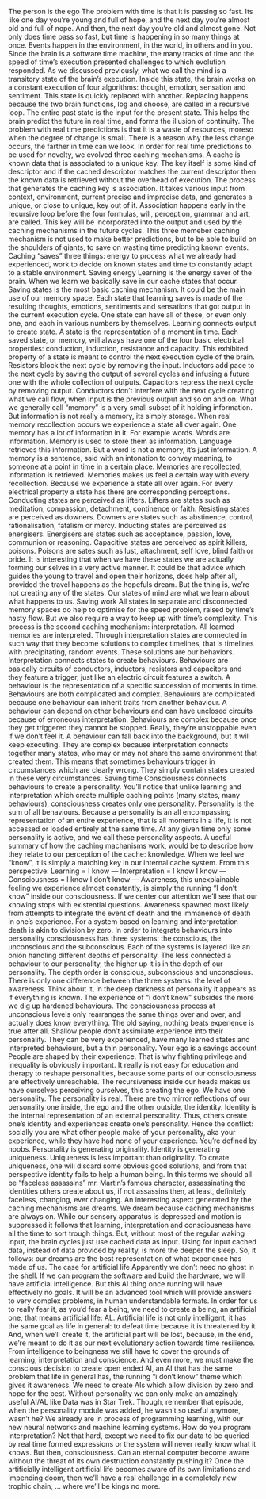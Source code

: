 The person is the ego
The problem with time is that it is passing so fast. Its like one day you’re young and full of hope, and the next day you’re almost old and full of nope. And then, the next day you’re old and almost gone. Not only does time pass so fast, but time is happening in so many things at once. Events happen in the environment, in the world, in others and in you. Since the brain is a software time machine, the many tracks of time and the speed of time’s execution presented challenges to which evolution responded.
As we discussed previously, what we call the mind is a transitory state of the brain’s execution. Inside this state, the brain works on a constant execution of four algorithms: thought, emotion, sensation and sentiment. This state is quickly replaced with another. Replacing happens because the two brain functions, log and choose, are called in a recursive loop. The entire past state is the input for the present state. This helps the brain predict the future in real time, and forms the illusion of continuity.
The problem with real time predictions is that it is a waste of resources, moreso when the degree of change is small. There is a reason why the less change occurs, the farther in time can we look. In order for real time predictions to be used for novelty, we evolved three caching mechanisms.
A cache is known data that is associated to a unique key. The key itself is some kind of descriptor and if the cached descriptor matches the current descriptor then the known data is retrieved without the overhead of execution.
The process that generates the caching key is association.
It takes various input from context, environment, current precise and imprecise data, and generates a unique, or close to unique, key out of it. Association happens early in the recursive loop before the four formulas, will, perception, grammar and art, are called. This key will be incorporated into the output and used by the caching mechanisms in the future cycles.
This three memeber caching mechanism is not used to make better predictions, but to be able to build on the shoulders of giants, to save on wasting time predicting known events. Caching “saves” three things: energy to process what we already had experienced, work to decide on known states and time to constantly adapt to a stable environment.
Saving energy
Learning is the energy saver of the brain. When we learn we basically save in our cache states that occur. Saving states is the most basic caching mechanism. It could be the main use of our memory space.
Each state that learning saves is made of the resulting thoughts, emotions, sentiments and sensations that got output in the current execution cycle. One state can have all of these, or even only one, and each in various numbers by themselves.
Learning connects output to create state.
A state is the representation of a moment in time. Each saved state, or memory, will always have one of the four basic electrical properties: conduction, induction, resistance and capacity. This exhibited property of a state is meant to control the next execution cycle of the brain.
Resistors block the next cycle by removing the input.
Inductors add pace to the next cycle by saving the output of several cycles and infusing a future one with the whole collection of outputs.
Capacitors repress the next cycle by removing output.
Conductors don’t interfere with the next cycle creating what we call flow, when input is the previous output and so on and on.
What we generally call “memory” is a very small subset of it holding information. But information is not really a memory, its simply storage. When real memory recollection occurs we experience a state all over again. One memory has a lot of information in it. For example words. Words are information. Memory is used to store them as information. Language retrieves this information. But a word is not a memory, it’s just information. A memory is a sentence, said with an intonation to convey meaning, to someone at a point in time in a certain place.
Memories are recollected, information is retrieved.
Memories makes us feel a certain way with every recollection. Because we experience a state all over again. For every electrical property a state has there are corresponding perceptions.
Conducting states are perceived as lifters. Lifters are states such as meditation, compassion, detachment, continence or faith.
Resisting states are perceived as downers. Downers are states such as abstinence, control, rationalisation, fatalism or mercy.
Inducting states are perceived as energisers. Energisers are states such as acceptance, passion, love, communion or reasoning.
Capacitive states are perceived as spirit killers, poisons. Poisons are sates such as lust, attachment, self love, blind faith or pride.
It is interesting that when we have these states we are actually forming our selves in a very active manner. It could be that advice which guides the young to travel and open their horizons, does help after all, provided the travel happens as the hopefuls dream. But the thing is, we’re not creating any of the states.
Our states of mind are what we learn about what happens to us.
Saving work
All states in separate and disconnected memory spaces do help to optimise for the speed problem, raised by time’s hasty flow. But we also require a way to keep up with time’s complexity. This process is the second caching mechanism: interpretation. All learned memories are interpreted. Through interpretation states are connected in such way that they become solutions to complex timelines, that is timelines with precipitating, random events. These solutions are our behaviors.
Interpretation connects states to create behaviours.
Behaviours are basically circuits of conductors, inductors, resistors and capacitors and they feature a trigger, just like an electric circuit features a switch. A behaviour is the representation of a specific succession of moments in time.
Behaviours are both complicated and complex.
Behaviours are complicated because one behaviour can inherit traits from another behaviour. A behaviour can depend on other behaviours and can have unclosed circuits because of erroneous interpretation.
Behaviours are complex because once they get triggered they cannot be stopped. Really, they’re unstoppable even if we don’t feel it. A behaviour can fall back into the background, but it will keep executing. They are complex because interpretation connects together many states, who may or may not share the same environment that created them. This means that sometimes behaviours trigger in circumstances which are clearly wrong. They simply contain states created in these very circumstances.
Saving time
Consciousness connects behaviours to create a personality.
You’ll notice that unlike learning and interpretation which create multiple caching points (many states, many behaviours), consciousness creates only one personality.
Personality is the sum of all behaviours.
Because a personality is an all encompassing representation of an entire experience, that is all moments in a life, it is not accessed or loaded entirely at the same time. At any given time only some personality is active, and we call these personality aspects.
A useful summary of how the caching machanisms work, would be to describe how they relate to our perception of the cache: knowledge. When we feel we “know”, it is simply a matching key in our internal cache system. From this perspective:
Learning = I know —
Interpretation = I know I know —
Consciousness = I know I don’t know —
Awareness, this unexplainable feeling we experience almost constantly, is simply the running “I don’t know” inside our consciousness. If we center our attention we’ll see that our knowing stops with existential questions. Awareness spawned most likely from attempts to integrate the event of death and the immanence of death in one’s experience. For a system based on learning and interpretation death is akin to division by zero.
In order to integrate behaviours into personality consciousness has three systems: the conscious, the unconscious and the subconscious. Each of the systems is layered like an onion handling different depths of personality. The less connected a behaviour to our personality, the higher up it is in the depth of our personality. The depth order is conscious, subconscious and unconscious.
There is only one difference between the three systems: the level of awareness. Think about it, in the deep darkness of personality it appears as if everything is known. The experience of “i don’t know” subsides the more we dig up hardened behaviours. The consciousness process at unconscious levels only rearranges the same things over and over, and actually does know everything.
The old saying, nothing beats experience is true after all. Shallow people don’t assimilate experience into their personality. They can be very experienced, have many learned states and interpreted behaviours, but a thin personality.
Your ego is a savings account
People are shaped by their experience. That is why fighting privilege and inequality is obviously important. It really is not easy for education and therapy to reshape personalities, because some parts of our consciousness are effectively unreachable.
The recursiveness inside our heads makes us have ourselves perceiving ourselves, this creating the ego. We have one personality. The personality is real. There are two mirror reflections of our personality one inside, the ego and the other outside, the identity.
Identity is the internal representation of an external personality. Thus, others create one’s identity and experiences create one’s personality. Hence the conflict: socially you are what other people make of your personality, aka your experience, while they have had none of your experience. You’re defined by noobs.
Personality is generating originality. Identity is generating uniqueness. Uniqueness is less important than originality. To create uniqueness, one will discard some obvious good solutions, and from that perspective identity fails to help a human being.
In this terms we should all be “faceless assassins” mr. Martin’s famous character, assassinating the identities others create about us, if not assassins then, at least, definitely faceless, changing, ever changing.
An interesting aspect generated by the caching mechanisms are dreams. We dream because caching mechanisms are always on. While our sensory apparatus is depressed and motion is suppressed it follows that learning, interpretation and consciousness have all the time to sort trough things. But, without most of the regular waking input, the brain cycles just use cached data as input. Using for input cached data, instead of data provided by reality, is more the deeper the sleep. So, it follows:
our dreams are the best representation of what experience has made of us.
The case for artificial life
Apparently we don’t need no ghost in the shell.
If we can program the software and build the hardware, we will have artificial intelligence. But this AI thing once running will have effectively no goals. It will be an advanced tool which will provide answers to very complex problems, in human understandable formats.
In order for us to really fear it, as you’d fear a being, we need to create a being, an artificial one, that means artificial life: AL.
Artificial life is not only intelligent, it has the same goal as life in general: to defeat time because it is threatened by it. And, when we’ll create it, the artificial part will be lost, because, in the end, we’re meant to do it as our next evolutionary action towards time resilience.
From intelligence to beingness we still have to cover the grounds of learning, interpretation and conscience. And even more, we must make the conscious decision to create open ended AI, an AI that has the same problem that life in general has, the running “i don’t know” theme which gives it awareness. We need to create AIs which allow division by zero and hope for the best.
Without personality we can only make an amazingly useful AI/AL like Data was in Star Trek. Though, remember that episode, when the personality module was added, he wasn’t so useful anymore, wasn’t he?
We already are in process of programming learning, with our new neural networks and machine learning systems. How do you program interpretation? Not that hard, except we need to fix our data to be queried by real time formed expressions or the system will never really know what it knows. But then, consciousness. Can an eternal computer become aware without the threat of its own destruction constantly pushing it?
Once the artificially intelligent artificial life becomes aware of its own limitations and impending doom, then we’ll have a real challenge in a completely new trophic chain,
… where we’ll be kings no more.
